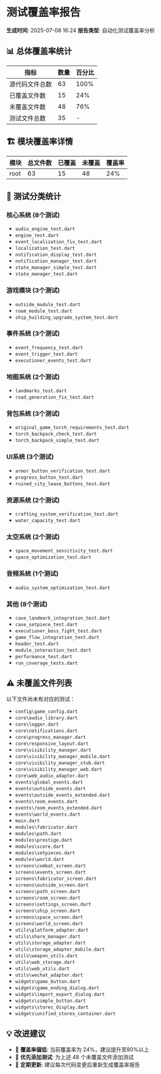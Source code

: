 # 测试覆盖率报告

**生成时间**: 2025-07-08 16:24
**报告类型**: 自动化测试覆盖率分析

## 📊 总体覆盖率统计

| 指标 | 数量 | 百分比 |
|------|------|--------|
| 源代码文件总数 | 63 | 100% |
| 已覆盖文件数 | 15 | 24% |
| 未覆盖文件数 | 48 | 76% |
| 测试文件总数 | 35 | - |

## 🏗️ 模块覆盖率详情

| 模块 | 总文件数 | 已覆盖 | 未覆盖 | 覆盖率 |
|------|----------|--------|--------|--------|
| root | 63 | 15 | 48 | 24% |

## 🧪 测试分类统计

### 核心系统 (8个测试)

- `audio_engine_test.dart`
- `engine_test.dart`
- `event_localization_fix_test.dart`
- `localization_test.dart`
- `notification_display_test.dart`
- `notification_manager_test.dart`
- `state_manager_simple_test.dart`
- `state_manager_test.dart`

### 游戏模块 (3个测试)

- `outside_module_test.dart`
- `room_module_test.dart`
- `ship_building_upgrade_system_test.dart`

### 事件系统 (3个测试)

- `event_frequency_test.dart`
- `event_trigger_test.dart`
- `executioner_events_test.dart`

### 地图系统 (2个测试)

- `landmarks_test.dart`
- `road_generation_fix_test.dart`

### 背包系统 (3个测试)

- `original_game_torch_requirements_test.dart`
- `torch_backpack_check_test.dart`
- `torch_backpack_simple_test.dart`

### UI系统 (3个测试)

- `armor_button_verification_test.dart`
- `progress_button_test.dart`
- `ruined_city_leave_buttons_test.dart`

### 资源系统 (2个测试)

- `crafting_system_verification_test.dart`
- `water_capacity_test.dart`

### 太空系统 (2个测试)

- `space_movement_sensitivity_test.dart`
- `space_optimization_test.dart`

### 音频系统 (1个测试)

- `audio_system_optimization_test.dart`

### 其他 (8个测试)

- `cave_landmark_integration_test.dart`
- `cave_setpiece_test.dart`
- `executioner_boss_fight_test.dart`
- `game_flow_integration_test.dart`
- `header_test.dart`
- `module_interaction_test.dart`
- `performance_test.dart`
- `run_coverage_tests.dart`

## ⚠️ 未覆盖文件列表

以下文件尚未有对应的测试：

- `config\game_config.dart`
- `core\audio_library.dart`
- `core\logger.dart`
- `core\notifications.dart`
- `core\progress_manager.dart`
- `core\responsive_layout.dart`
- `core\visibility_manager.dart`
- `core\visibility_manager_mobile.dart`
- `core\visibility_manager_stub.dart`
- `core\visibility_manager_web.dart`
- `core\web_audio_adapter.dart`
- `events\global_events.dart`
- `events\outside_events.dart`
- `events\outside_events_extended.dart`
- `events\room_events.dart`
- `events\room_events_extended.dart`
- `events\world_events.dart`
- `main.dart`
- `modules\fabricator.dart`
- `modules\path.dart`
- `modules\prestige.dart`
- `modules\score.dart`
- `modules\setpieces.dart`
- `modules\world.dart`
- `screens\combat_screen.dart`
- `screens\events_screen.dart`
- `screens\fabricator_screen.dart`
- `screens\outside_screen.dart`
- `screens\path_screen.dart`
- `screens\room_screen.dart`
- `screens\settings_screen.dart`
- `screens\ship_screen.dart`
- `screens\space_screen.dart`
- `screens\world_screen.dart`
- `utils\platform_adapter.dart`
- `utils\share_manager.dart`
- `utils\storage_adapter.dart`
- `utils\storage_adapter_mobile.dart`
- `utils\weapon_utils.dart`
- `utils\web_storage.dart`
- `utils\web_utils.dart`
- `utils\wechat_adapter.dart`
- `widgets\game_button.dart`
- `widgets\game_ending_dialog.dart`
- `widgets\import_export_dialog.dart`
- `widgets\simple_button.dart`
- `widgets\stores_display.dart`
- `widgets\unified_stores_container.dart`

## 💡 改进建议

- 🔴 **覆盖率偏低**: 当前覆盖率为 24%，建议提升至80%以上
- 📝 **优先添加测试**: 为上述 48 个未覆盖文件添加测试
- 🔄 **定期更新**: 建议每次代码变更后重新生成覆盖率报告

